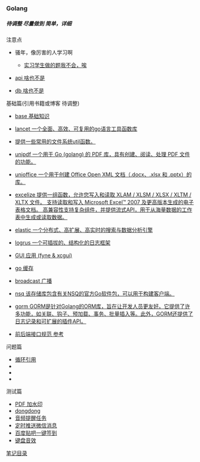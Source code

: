 ### Golang

##### 待调整 尽量做到 简单，详细

注意点

- 骚年，像厉害的人学习啊
    - [实习学生做的题我不会，唉](https://www.nowcoder.com/discuss/353157462826098688?toCommentId=8432069)

- [api 啥也不是](./tips/api.md)
- [db 啥也不是](./tips/db.md)

基础篇(引用书籍或博客 待调整)

- [base 基础知识](./base/readme.md)

- [lancet 一个全面、高效、可复用的go语言工具函数库](https://github.com/duke-git/lancet/blob/main/README_zh-CN.md)

- [提供一些常用的文件系统util函数。](https://pkg.go.dev/github.com/gookit/goutil/fsutil)

- [unipdf 一个用于 Go (golang) 的 PDF 库，具有创建、阅读、处理 PDF 文件的功能。](https://github.com/unidoc/unipdf)

- [unioffice 一个用于创建 Office Open XML 文档（.docx、.xlsx 和 .pptx）的库。](https://github.com/unidoc/unioffice)

- [excelize 提供一组函数，允许您写入和读取 XLAM / XLSM / XLSX / XLTM / XLTX 文件。 支持读取和写入 Microsoft Excel™ 2007 及更高版本生成的电子表格文档。 高兼容性支持复杂组件，并提供流式API，用于从海量数据的工作表中生成或读取数据。](https://github.com/qax-os/excelize)

- [elastic 一个分布式、高扩展、高实时的搜索与数据分析引擎](https://github.com/olivere/elastic)

- [logrus 一个可插拔的、结构化的日志框架](https://github.com/sirupsen/logrus)

- [GUI 应用 (fyne & xcgui)](./base/gui/reademe.md)

- [go 缓存](./base/go-cache/readme.md)

- [broadcast 广播](./base/broadcast/readme.md)

- [nsq 该存储库包含有关NSQ的官方Go软件包，可以用于构建客户端。](https://github.com/nsqio/go-nsq)

- [gorm GORM是针对Golang的ORM库，旨在让开发人员更友好。它提供了许多功能，如关联、钩子、预加载、事务、批量插入等。此外，GORM还提供了日志记录和可扩展的插件API。](github.com/go-gorm/gorm)

- [前后端接口规范 参考](https://github.com/olivewind/restful-api-specification)

问题篇

- [循环引用](./questionWithAnswer/circularReference/readme.md)
- []()
- []()
- []()

测试篇

- [PDF 加水印](./test/pdfWatermark/Reamde.md)
- [dongdong](./test/dongdong/readme.md)
- [音频提醒任务](./test/soundTask/readme.md)
- [定时推送微信消息](./test/wxTask/readme.md)
- [百度贴吧一键签到](./test/baidustick/readme.md)
- [键盘音效](./test/keystore/readme.md)

[笔记目录](../../README.md)
